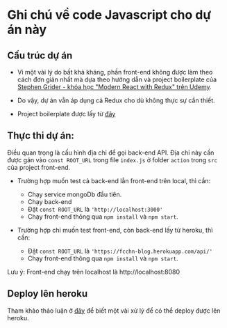 # Ghi chú về code Javascript cho dự án này 

## Cấu trúc dự án

- Vì một vài lý do bất khả kháng, phần front-end không được làm theo cách đơn giản nhất mà dựa theo hướng dẫn và project boilerplate của [Stephen Grider - khóa học "Modern React with Redux" trên Udemy](https://www.udemy.com/react-redux/learn/v4/overview).

- Do vậy, dự án vẫn áp dụng cả Redux cho dù không thực sự cần thiết. 

- Project boilerplate được lấy từ [đây](https://github.com/StephenGrider/ReduxSimpleStarter)

## Thực thi dự án:

Điều quan trọng là cấu hình địa chỉ để gọi back-end API. Địa chỉ này cần được gán vào `const ROOT_URL` trong file `index.js` ở folder `action` trong `src` của project front-end.

- Trường hợp muốn test cả back-end lẫn front-end trên local, thì cần:
    - Chạy service mongoDb đầu tiên.
    - Chạy back-end 
    - Đặt `const ROOT_URL` là `'http://localhost:3000'`
    - Chạy front-end thông qua `npm install` và `npm start`. 

- Trường hợp chỉ muốn test front-end, còn back-end lấy từ heroku, thì cần:
    - Đặt `const ROOT_URL` là `'https://fcchn-blog.herokuapp.com/api/'`
    - Chạy front-end thông qua `npm install` và `npm start`. 

Lưu ý: Front-end chạy trên localhost là http://localhost:8080


## Deploy lên heroku

Tham khảo thảo luận ở [đây](https://github.com/StephenGrider/ReduxSimpleStarter/issues/193) để biết một vài xử lý để có thể deploy được lên heroku.  
